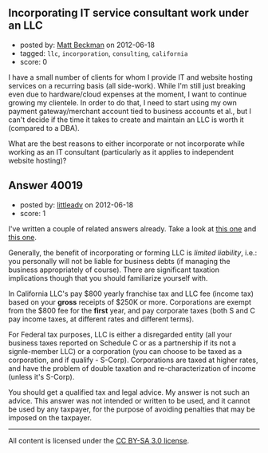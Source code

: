 ## Incorporating IT service consultant work under an LLC

- posted by: [Matt Beckman](https://stackexchange.com/users/-1/11809-matt-beckman) on 2012-06-18
- tagged: `llc`, `incorporation`, `consulting`, `california`
- score: 0

I have a small number of clients for whom I provide IT and website hosting services on a recurring basis (all side-work). While I'm still just breaking even due to hardware/cloud expenses at the moment, I want to continue growing my clientele. In order to do that, I need to start using my own payment gateway/merchant account tied to business accounts et al., but I can't decide if the time it takes to create and maintain an LLC is worth it (compared to a DBA).

What are the best reasons to either incorporate or not incorporate while working as an IT consultant (particularly as it applies to independent website hosting)?


## Answer 40019

- posted by: [littleadv](https://stackexchange.com/users/-1/13808-littleadv) on 2012-06-18
- score: 1

<p>I've written a couple of related answers already. Take a look at <a href="http://answers.onstartups.com/questions/39938/i-am-starting-a-consulting-firm-my-client-is-in-canada-but-will-pay-me-in-us-cu/39939#39939">this one</a> and <a href="http://answers.onstartups.com/questions/39608/llc-vs-s-corp-for-a-new-business/39611#39611">this one</a>.</p>

<p>Generally, the benefit of incorporating or forming LLC is <em>limited liability</em>, i.e.: you personally will not be liable for business debts (if managing the business appropriately of course). There are significant taxation implications though that you should familiarize yourself with.</p>

<p>In California LLC's pay $800 yearly franchise tax and LLC fee (income tax) based on your <strong>gross</strong> receipts of $250K or more. Corporations are exempt from the $800 fee for the <strong>first</strong> year, and pay corporate taxes (both S and C pay income taxes, at different rates and different terms).</p>

<p>For Federal tax purposes, LLC is either a disregarded entity (all your business taxes reported on Schedule C or as a partnership if its not a signle-member LLC) or a corporation (you can choose to be taxed as a corporation, and if qualify - S-Corp). Corporations are taxed at higher rates, and have the problem of double taxation and re-characterization of income (unless it's S-Corp).</p>

<p>You should get a qualified tax and legal advice. My answer is not such an advice. This answer was not intended or written to be used, and it cannot be used by any taxpayer, for the purpose of avoiding penalties that may be imposed on the taxpayer. </p>




---

All content is licensed under the [CC BY-SA 3.0 license](https://creativecommons.org/licenses/by-sa/3.0/).
